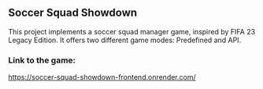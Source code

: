 ## Soccer Squad Showdown

This project implements a soccer squad manager game, inspired by FIFA 23 Legacy Edition.
It offers two different game modes: Predefined and API.

### Link to the game:

https://soccer-squad-showdown-frontend.onrender.com/
